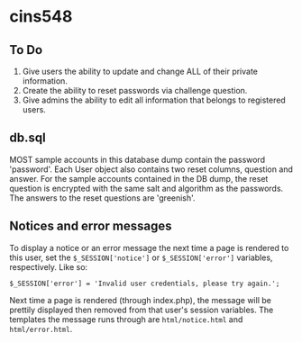 # cins548

## To Do
1.	Give users the ability to update and change ALL of their private information.
2.	Create the ability to reset passwords via challenge question.
3.	Give admins the ability to edit all information that belongs to registered users.

## db.sql
MOST sample accounts in this database dump contain the password 'password'.
Each User object also contains two reset columns, question and answer.
	For the sample accounts contained in the DB dump, the reset question
	is encrypted with the same salt and algorithm as the passwords.
	The answers to the reset questions are 'greenish'.

## Notices and error messages
To display a notice or an error message the next time a page is rendered to
this user, set the `$_SESSION['notice']` or `$_SESSION['error']` variables,
respectively. Like so:

    $_SESSION['error'] = 'Invalid user credentials, please try again.';

Next time a page is rendered (through index.php), the message will be prettily
displayed then removed from that user's session variables. The templates the
message runs through are `html/notice.html` and `html/error.html`.

